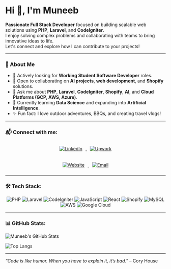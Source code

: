 # Hi 👋, I'm Muneeb

**Passionate Full Stack Developer** focused on building scalable web solutions using **PHP**, **Laravel**, and **CodeIgniter**.  
I enjoy solving complex problems and collaborating with teams to bring innovative ideas to life.  
Let's connect and explore how I can contribute to your projects!

---

### 🚀 About Me
- 🔎 Actively looking for **Working Student Software Developer** roles.  
- 🤝 Open to collaborating on **AI projects**, **web development**, and **Shopify** solutions.  
- 💬 Ask me about **PHP**, **Laravel**, **CodeIgniter**, **Shopify**, **AI**, and **Cloud Platforms (GCP, AWS, Azure)**.  
- 📖 Currently learning **Data Science** and expanding into **Artificial Intelligence**.  
- ✨ Fun fact: I love outdoor adventures, BBQs, and creating travel vlogs!  

---

### 📬 Connect with me:

<p align="center">
  <a href="https://www.linkedin.com/in/muneeb-mansoor/" target="_blank">
    <img src="https://img.shields.io/badge/LinkedIn-blue?logo=linkedin&logoColor=white" alt="LinkedIn" style="margin: 10px;"/>
  </a>
  <a href="https://www.upwork.com/freelancers/~01ce924bcec6f4f6c6" target="_blank">
    <img src="https://img.shields.io/badge/Upwork-6fda44?logo=upwork&logoColor=white" alt="Upwork" style="margin: 10px;"/>
  </a>
</p>
<p align="center">
  <a href="https://muneeb-dev.me" target="_blank">
    <img src="https://img.shields.io/badge/Website-000000?logo=About.me&logoColor=white" alt="Website" style="margin: 10px;"/>
  </a>
  <a href="mailto:muneebmansoor98@gmail.com" target="_blank">
    <img src="https://img.shields.io/badge/Email-D14836?logo=gmail&logoColor=white" alt="Email" style="margin: 10px;"/>
  </a>
</p>

---

### 🛠️ Tech Stack:

<p align="center">
  <img src="https://img.shields.io/badge/PHP-777BB4?logo=php&logoColor=white" alt="PHP"/>
  <img src="https://img.shields.io/badge/Laravel-FF2D20?logo=laravel&logoColor=white" alt="Laravel"/>
  <img src="https://img.shields.io/badge/CodeIgniter-DD4814?logo=codeigniter&logoColor=white" alt="CodeIgniter"/>
  <img src="https://img.shields.io/badge/JavaScript-F7DF1E?logo=javascript&logoColor=black" alt="JavaScript"/>
  <img src="https://img.shields.io/badge/React-61DAFB?logo=react&logoColor=black" alt="React"/>
  <img src="https://img.shields.io/badge/Shopify-7AB55C?logo=shopify&logoColor=white" alt="Shopify"/>
  <img src="https://img.shields.io/badge/MySQL-4479A1?logo=mysql&logoColor=white" alt="MySQL"/>
  <img src="https://img.shields.io/badge/AWS-232F3E?logo=amazon-aws&logoColor=white" alt="AWS"/>
  <img src="https://img.shields.io/badge/Google_Cloud-4285F4?logo=google-cloud&logoColor=white" alt="Google Cloud"/>
</p>

---

### 📊 GitHub Stats:

![Muneeb's GitHub Stats](https://github-readme-stats.vercel.app/api?username=Muneeb1998&show_icons=true&theme=radical)

![Top Langs](https://github-readme-stats.vercel.app/api/top-langs/?username=Muneeb1998&layout=compact&theme=radical)

---

*“Code is like humor. When you have to explain it, it’s bad.”* – Cory House
